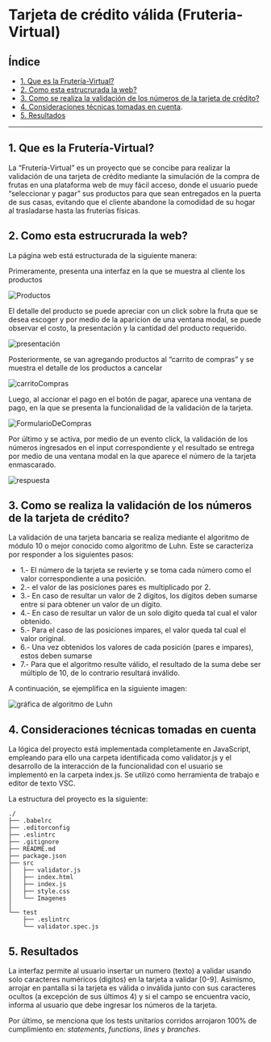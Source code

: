 # Tarjeta de crédito válida (Fruteria-Virtual)

## Índice

* [1. Que es la Frutería-Virtual?](#1-Frutería-Virtual)
* [2. Como esta estrucrurada la web?](#2-Como-esta-estructurada-la-web?)
* [3. Como se realiza la validación de los números de la tarjeta de crédito?](#3-Como-se-realiza-la-validación-de-los-números-de-la-tarjeta-de-crédito?)
* [4. Consideraciones técnicas tomadas en cuenta](#4-consideraciones-técnicas-tomadas-en-cuenta).
* [5. Resultados](#5-Resultados)


***

## 1. Que es la Frutería-Virtual?

La “Frutería-Virtual” es un proyecto que se concibe para realizar la validación de una tarjeta de crédito
mediante la simulación de la compra de frutas en una plataforma web de muy fácil acceso, donde el usuario puede 
“seleccionar y pagar” sus productos para que sean entregados en la puerta de sus casas, evitando que el cliente 
abandone la comodidad de su hogar al trasladarse hasta las fruterías físicas.

## 2. Como esta estrucrurada la web?

La página web está estructurada de la siguiente manera:  

Primeramente, presenta una interfaz en la que se muestra al cliente los productos

![Productos](src/Imagenes/ventana1.JPG)

El detalle del producto se puede apreciar con un click sobre la fruta que se desea escoger y por medio de la aparicion de una ventana modal, se puede observar el costo, la presentación y la cantidad del producto requerido.

![presentación](src/Imagenes/ventana2.JPG)

Posteriormente, se van agregando productos al “carrito de compras” y se muestra el detalle de los productos a cancelar 

![carritoCompras](src/Imagenes/Ventana3.JPG)

Luego, al accionar el pago en el botón de pagar, aparece una ventana de pago, en la que se presenta la funcionalidad de la validación de la tarjeta.

![FormularioDeCompras](src/Imagenes/ventana4.JPG)


Por último y se activa, por medio de un evento click, la validación de los números ingresados en el input correspondiente y el resultado se entrega por medio de una ventana modal en la que aparece el número de la tarjeta enmascarado. 

![respuesta](src/Imagenes/ventana5.JPG)

## 3. Como se realiza la validación de los números de la tarjeta de crédito?

La validación de una tarjeta bancaria se realiza mediante el algoritmo de módulo 10 o mejor conocido como algoritmo de Luhn. Este se caracteriza por responder a los siguientes pasos: 


* 1.- El número de la tarjeta se revierte y se toma cada número como el valor correspondiente a una posición.
* 2.- el valor de las posiciones pares es multiplicado por 2.
* 3.- En caso de resultar un valor de 2 dígitos, los dígitos deben sumarse entre sí para obtener un valor de un dígito.
* 4.- En caso de resultar un valor de un solo dígito queda tal cual el valor obtenido.
* 5.- Para el caso de las posiciones impares, el valor queda tal cual el valor original.
* 6.- Una vez obtenidos los valores de cada posición (pares e impares), estos deben sumarse
* 7.- Para que el algoritmo resulte válido, el resultado de la suma debe ser múltiplo de 10, de lo contrario resultará inválido.

A continuación, se ejemplifica en la siguiente imagen: 


![gráfica de algoritmo de Luhn](https://user-images.githubusercontent.com/12631491/217016579-865679e0-0949-4afd-b13f-d2ebba7a0c54.png)


## 4. Consideraciones técnicas tomadas en cuenta

La lógica del proyecto está implementada completamente en JavaScript, empleando para ello una carpeta identificada como validator.js y el desarrollo de la interacción de la funcionalidad con el usuario se implementó en la carpeta index.js. Se utilizó como herramienta de trabajo e editor de texto VSC.

La estructura del proyecto es la siguiente:

```text
./
├── .babelrc
├── .editorconfig
├── .eslintrc
├── .gitignore
├── README.md
├── package.json
├── src
│   ├── validator.js
│   ├── index.html
│   ├── index.js
│   ├── style.css
│   └── Imagenes
│
└── test
    ├── .eslintrc
    └── validator.spec.js
```
## 5. Resultados

La interfaz permite al usuario insertar un numero (texto) a validar usando solo caracteres numéricos (dígitos) en la tarjeta a validar [0-9]. Asimismo, arrojar en pantalla si la tarjeta es válida o inválida junto con sus caracteres ocultos (a excepción de sus últimos 4) y si el campo se encuentra vacío, informa al usuario que debe ingresar los números de la tarjeta.

Por último, se menciona que los tests unitarios corridos arrojaron 100% de cumplimiento en: _statements_, _functions_, _lines_ y  _branches_.

